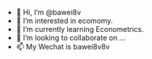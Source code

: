 - 👋 Hi, I’m @bawei8v
- 👀 I’m interested in ecomomy.
- 🌱 I’m currently learning Econometrics.
- 💞️ I’m looking to collaborate on ...
- 📫 My Wechat is bawei8v8v

<!---
bawei8v/bawei8v is a ✨ special ✨ repository because its `README.md` (this file) appears on your GitHub profile.
You can click the Preview link to take a look at your changes.
--->
